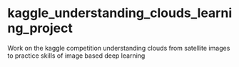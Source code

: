 # kaggle_understanding_clouds_learning_project
Work on the kaggle competition understanding clouds from satellite images to practice skills of image based deep learning

